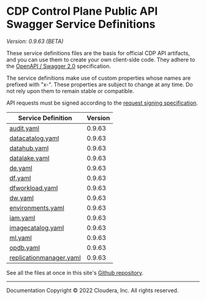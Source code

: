 # CDP Control Plane Public API Swagger Service Definitions

*Version: 0.9.63 (BETA)*

These service definitions files are the basis for official CDP API artifacts,
and you can use them to create your own client-side code. They adhere to the
[OpenAPI / Swagger 2.0](https://swagger.io/specification/v2/) specification.

The service definitions make use of custom properties whose names are prefixed
with "x-". These properties are subject to change at any time. Do not rely upon
them to remain stable or compatible.

API requests must be signed according to the
[request signing specification](request_signing.md).

| Service Definition | Version |
| --- | --- |
| [audit.yaml](./audit.yaml) | 0.9.63 |
| [datacatalog.yaml](./datacatalog.yaml) | 0.9.63 |
| [datahub.yaml](./datahub.yaml) | 0.9.63 |
| [datalake.yaml](./datalake.yaml) | 0.9.63 |
| [de.yaml](./de.yaml) | 0.9.63 |
| [df.yaml](./df.yaml) | 0.9.63 |
| [dfworkload.yaml](./dfworkload.yaml) | 0.9.63 |
| [dw.yaml](./dw.yaml) | 0.9.63 |
| [environments.yaml](./environments.yaml) | 0.9.63 |
| [iam.yaml](./iam.yaml) | 0.9.63 |
| [imagecatalog.yaml](./imagecatalog.yaml) | 0.9.63 |
| [ml.yaml](./ml.yaml) | 0.9.63 |
| [opdb.yaml](./opdb.yaml) | 0.9.63 |
| [replicationmanager.yaml](./replicationmanager.yaml) | 0.9.63 |

See all the files at once in this site's
[Github repository](https://github.com/cloudera/cdp-dev-docs/tree/master/api-docs/swagger).

----

Documentation Copyright © 2022 Cloudera, Inc. All rights reserved.

